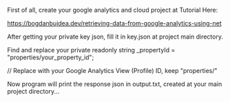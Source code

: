 First of all, create your google analytics and cloud project at Tutorial Here:

https://bogdanbujdea.dev/retrieving-data-from-google-analytics-using-net

After getting your private key json, fill it in key.json at project main directory.

Find and replace your private readonly string _propertyId = "properties/your_property_id"; 

// Replace with your Google Analytics View (Profile) ID, keep "properties/"

Now program will print the response json in output.txt, created at your main project directory...
